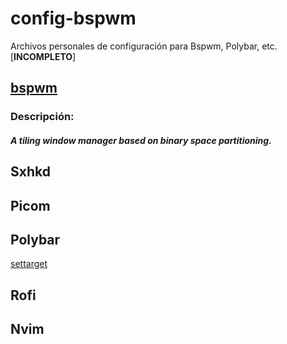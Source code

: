 # config-bspwm

Archivos personales de configuración para Bspwm, Polybar, etc. [**INCOMPLETO**]

## [bspwm](https://github.com/baskerville/bspwm)
### Descripción:
##### A tiling window manager based on binary space partitioning.

## Sxhkd

## Picom

## Polybar
[settarget](/settarget.md)

## Rofi

## Nvim
